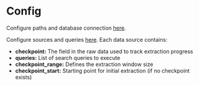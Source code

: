 # Config

Configure paths and database connection [here](config.json).

Configure sources and queries [here](config_queries.json). Each data source contains:

- **checkpoint:** The field in the raw data used to track extraction progress
- **queries:** List of search queries to execute
- **checkpoint_range:** Defines the extraction window size
- **checkpoint_start:** Starting point for initial extraction (if no checkpoint exists)